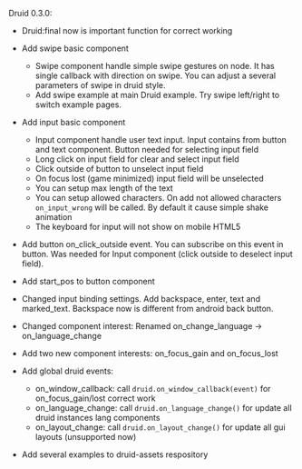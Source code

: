 Druid 0.3.0:

- Druid:final now is important function for correct working

- Add swipe basic component
	- Swipe component handle simple swipe gestures on node. It has single callback with direction on swipe. You can adjust a several parameters of swipe in druid style.
	- Add swipe example at main Druid example. Try swipe left/right to switch example pages.

- Add input basic component
	- Input component handle user text input. Input contains from button and text component. Button needed for selecting input field
	- Long click on input field for clear and select input field
	- Click outside of button to unselect input field
	- On focus lost (game minimized) input field will be unselected
	- You can setup max length of the text
	- You can setup allowed characters. On add not allowed characters `on_input_wrong` will be called. By default it cause simple shake animation
	- The keyboard for input will not show on mobile HTML5

- Add button on_click_outside event. You can subscribe on this event in button. Was needed for Input component (click outside to deselect input field).
- Add start_pos to button component

- Changed input binding settings. Add backspace, enter, text and marked_text. Backspace now is different from android back button.

- Changed component interest: Renamed on_change_language -> on_language_change
- Add two new component interests: on_focus_gain and on_focus_lost
- Add global druid events:
	- on_window_callback: call `druid.on_window_callback(event)` for on_focus_gain/lost correct work
	- on_language_change: call `druid.on_language_change()` for update all druid instances lang components
	- on_layout_change: call `druid.on_layout_change()` for update all gui layouts (unsupported now)

- Add several examples to druid-assets respository
